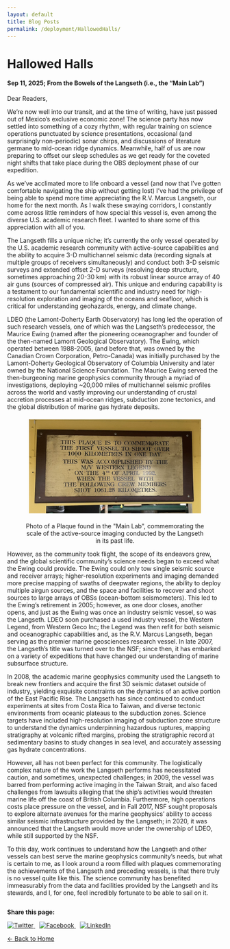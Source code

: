 ```yaml
---
layout: default
title: Blog Posts
permalink: /deployment/HallowedHalls/
---
```



<style>
  header {
    background-color: #0077be !important;
    background-image: linear-gradient(120deg, #003973, #0077be, #00c6ff) !important;
  }
</style>

# Hallowed Halls

#### Sep 11, 2025; From the Bowels of the Langseth (i.e., the “Main Lab”)

Dear Readers,

We’re now well into our transit, and at the time of writing, have just passed out of Mexico’s exclusive economic zone! The science party has now settled into something of a cozy rhythm, with regular training on science operations punctuated by science presentations, occasional (and surprisingly non-periodic) sonar chirps, and discussions of literature germane to mid-ocean ridge dynamics. Meanwhile, half of us are now preparing to offset our sleep schedules as we get ready for the coveted night shifts that take place during the OBS deployment phase of our expedition. 

As we’ve acclimated more to life onboard a vessel (and now that I’ve gotten comfortable navigating the ship without getting lost) I’ve had the privilege of being able to spend more time appreciating the R.V. Marcus Langseth, our home for the next month. As I walk these swaying corridors, I constantly come across little reminders of how special this vessel is, even among the diverse U.S. academic research fleet. I wanted to share some of this appreciation with all of you.

The Langseth fills a unique niche; it’s currently the only vessel operated by the U.S. academic research community with active-source capabilities and the ability to acquire 3-D multichannel seismic data (recording signals at multiple groups of receivers simultaneously)  and conduct both 3-D seismic surveys and extended offset 2-D surveys (resolving deep structure, sometimes approaching 20-30 km) with its robust linear source array of 40 air guns (sources of compressed air). This unique and enduring capability is a testament to our fundamental scientific and industry need for high-resolution exploration and imaging of the oceans and seafloor, which is critical for understanding geohazards, energy, and climate change. 

LDEO (the Lamont-Doherty Earth Observatory) has long led the operation of such research vessels, one of which was the Langseth’s predecessor, the Maurice Ewing (named after the pioneering oceanographer and founder of the then-named Lamont Geological Observatory). The Ewing, which operated between 1988-2005, (and before that, was owned by the Canadian Crown Corporation, Petro-Canada) was initially purchased by the Lamont-Doherty Geological Observatory of Columbia University and later owned by the National Science Foundation. The Maurice Ewing served the then-burgeoning marine geophysics community through a myriad of investigations, deploying ~20,000 miles of multichannel seismic profiles across the world and vastly improving our understanding of crustal accretion processes at mid-ocean ridges, subduction zone tectonics, and the global distribution of marine gas hydrate deposits. 


<figure> 
  <img src="/assets/images/Plaque_Legend.png" alt="Photo Commemorating Achievements of the West Legend" style="max-width: 95%; height: auto; display: block; margin: 1.5em auto;" /> 
  <figcaption style="text-align: center;">Photo of a Plaque found in the "Main Lab", commemorating the scale of the active-source imaging conducted by the Langseth in its past life.</figcaption> 
</figure>

However, as the community took flight, the scope of its endeavors grew, and the global scientific community’s science needs began to exceed what the Ewing could provide. The Ewing could only tow single seismic source and receiver arrays; higher-resolution experiments and imaging demanded more precise mapping of swaths of deepwater regions, the ability to deploy multiple airgun sources, and the space and facilities to recover and shoot sources to large arrays of OBSs (ocean-bottom seismometers). This led to the Ewing’s retirement in 2005; however, as one door closes, another opens, and just as the Ewing was once an industry seismic vessel, so was the Langseth. LDEO soon purchased a used industry vessel, the Western Legend, from Western Geco Inc; the Legend was then refit for both seismic and oceanographic capabilities and, as the R.V. Marcus Langseth, began serving as the premier marine geosciences research vessel. In late 2007, the Langseth’s title was turned over to the NSF; since then, it has embarked on a variety of expeditions that have changed our understanding of marine subsurface structure.

In 2008, the academic marine geophysics community used the Langseth to break new frontiers and acquire the first 3D seismic dataset outside of industry, yielding exquisite constraints on the dynamics of an active portion of the East Pacific Rise. The Langseth has since continued to conduct experiments at sites from Costa Rica to Taiwan, and diverse tectonic environments from oceanic plateaus to the subduction zones. Science targets have included high-resolution imaging of subduction zone structure to understand the dynamics underpinning hazardous ruptures, mapping stratigraphy at volcanic rifted margins, probing the stratigraphic record at sedimentary basins to study changes in sea level, and accurately assessing gas hydrate concentrations. 

However, all has not been perfect for this community. The logistically complex nature of the work the Langseth performs has necessitated caution, and sometimes, unexpected challenges; in 2009, the vessel was barred from performing active imaging in the Taiwan Strait, and also faced challenges from lawsuits alleging that the ship’s activities would threaten marine life off the coast of British Columbia. Furthermore, high operations costs place pressure on the vessel, and in Fall 2017, NSF sought proposals to explore alternate avenues for the marine geophysics’ ability to access similar seismic infrastructure provided by the Langseth; in 2020, it was announced that the Langseth would move under the ownership of LDEO, while still supported by the NSF.

To this day, work continues to understand how the Langseth and other vessels can best serve the marine geophysics community’s needs, but what is certain to me, as I look around a room filled with plaques commemorating the achievements of the Langseth and preceding vessels, is that there truly is no vessel quite like this. The science community has benefited immeasurably from the data and facilities provided by the Langseth and its stewards, and I, for one, feel incredibly fortunate to be able to sail on it. 



<div style="margin-top: 2em;">
  <p><strong>Share this page:</strong></p>
  <a href="https://twitter.com/intent/tweet?url={{ page.url | absolute_url }}&text={{ page.title | uri_escape }}" target="_blank" style="margin-right: 10px;">
    <img src="https://cdn.jsdelivr.net/npm/simple-icons@v5/icons/twitter.svg" alt="Twitter" width="24" height="24">
  </a>
  <a href="https://www.facebook.com/sharer/sharer.php?u={{ page.url | absolute_url }}" target="_blank" style="margin-right: 10px;">
    <img src="https://cdn.jsdelivr.net/npm/simple-icons@v5/icons/facebook.svg" alt="Facebook" width="24" height="24">
  </a>
  <a href="https://www.linkedin.com/shareArticle?mini=true&url={{ page.url | absolute_url }}&title={{ page.title | uri_escape }}" target="_blank">
    <img src="https://cdn.jsdelivr.net/npm/simple-icons@v5/icons/linkedin.svg" alt="LinkedIn" width="24" height="24">
  </a>
</div>


[← Back to Home](/)
